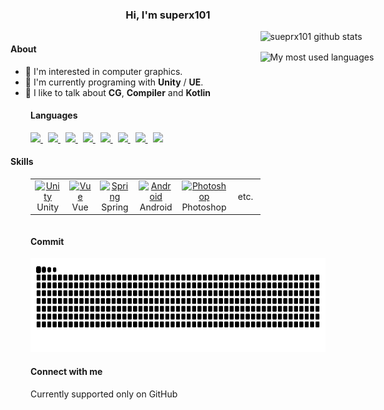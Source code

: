 <h3 align="center">Hi, I'm superx101</h3>
<div style="display: flex; gap: 2rem; align-items: flex-start;">
  <div style="flex: 1;">
    <div>
      <h4>About</h4>
      <ul>
        <li>🌱 I'm interested in computer graphics.</li>
        <li>🏢 I'm currently programing with <strong>Unity</strong> / <strong>UE</strong>.</li>
        <li>💬 I like to talk about <strong>CG</strong>, <strong>Compiler</strong> and <strong>Kotlin</strong></li>
      </ul>
    </div>
    <div align="left" style="margin-left: 2rem;">
      <h4>Languages</h4><span style="margin-right: 0.5rem">
        <a href="https://www.cplusplus.com/" target="_blank">
          <img
            src="https://img.shields.io/badge/C%2B%2B-00599C?style=flat-square&logo=c%2B%2B&logoColor=white">
        </a>
      </span><span style="margin-right: 0.5rem">
        <a href="https://docs.microsoft.com/en-us/dotnet/csharp/" target="_blank">
          <img
            src="https://img.shields.io/badge/C%23-641c74?style=flat-square&logo=c-sharp&logoColor=white">
        </a>
      </span><span style="margin-right: 0.5rem">
        <a href="https://www.java.com/" target="_blank">
          <img
            src="https://img.shields.io/badge/Java-ED8B00?style=flat-square&logo=openjdk&logoColor=white">
        </a>
      </span><span style="margin-right: 0.5rem">
        <a href="https://kotlinlang.org/" target="_blank">
          <img
            src="https://img.shields.io/badge/Kotlin-ac24e4?style=flat-square&logo=kotlin&logoColor=white">
        </a>
      </span><span style="margin-right: 0.5rem">
        <a href="https://www.typescriptlang.org/" target="_blank">
          <img
            src="https://img.shields.io/badge/TypeScript-007ACC?style=flat-square&logo=typescript&logoColor=white">
        </a>
      </span><span style="margin-right: 0.5rem">
        <a href="https://www.javascript.com/" target="_blank">
          <img
            src="https://img.shields.io/badge/JavaScript-F7DF1E?style=flat-square&logo=javascript&logoColor=white">
        </a>
      </span><span style="margin-right: 0.5rem">
        <a href="https://www.python.org/" target="_blank">
          <img
            src="https://img.shields.io/badge/Python-14354C?style=flat-square&logo=python&logoColor=white">
        </a>
      </span><span style="margin-right: 0.5rem">
        <a href="https://www.lua.org/" target="_blank">
          <img
            src="https://img.shields.io/badge/Lua-2C2D72?style=flat-square&logo=lua&logoColor=white">
        </a>
      </span></div>
    <div>
      <h4>Skills</h4>
      <table style="margin-left: 2rem;">
        <tr><td align="center" width="70">
            <a href="https://unity.com/" target="_blank">
              <img src="https://profilinator.rishav.dev/skills-assets/unity.png" width="30" height="30" alt="Unity">
            </a>
            <br>Unity
          </td><td align="center" width="70">
            <a href="https://vuejs.org/" target="_blank">
              <img src="https://profilinator.rishav.dev/skills-assets/vuejs-original-wordmark.svg" width="30" height="30" alt="Vue">
            </a>
            <br>Vue
          </td><td align="center" width="70">
            <a href="https://docs.spring.io/spring-framework/docs" target="_blank">
              <img src="https://profilinator.rishav.dev/skills-assets/springio-icon.svg" width="30" height="30" alt="Spring">
            </a>
            <br>Spring
          </td><td align="center" width="70">
            <a href="https://www.android.com/intl/en_in/" target="_blank">
              <img src="https://profilinator.rishav.dev/skills-assets/android-original-wordmark.svg" width="30" height="30" alt="Android">
            </a>
            <br>Android
          </td><td align="center" width="70">
            <a href="https://www.adobe.com/in/products/photoshop.html" target="_blank">
              <img src="https://profilinator.rishav.dev/skills-assets/photoshop-plain.svg" width="30" height="30" alt="Photoshop">
            </a>
            <br>Photoshop
          </td><td align="center" width="70">
            etc.
          </td>
        </tr>
      </table>
    </div>
  </div>
  <div style="flex: 0 0 287px;">
    <img src="https://github-readme-stats.vercel.app/api?username=superx101&show_icons=true"
      alt="sueprx101 github stats" width="287px" style="display: block; margin-bottom: 1rem;">
    <img
      src="https://github-readme-stats.vercel.app/api/top-langs/?username=superx101&layout=compact&hide_border=false&langs_count=10"
      alt="My most used languages" width="287px" style="display: block;">
  </div>
</div>
<div align="left" style="margin-left: 2rem;">
  <h4>Commit</h4>
  <picture>
    <source media="(prefers-color-scheme: dark)"
      srcset="https://raw.githubusercontent.com/superx101/superx101/output/github-contribution-grid-snake-dark.svg">
    <source media="(prefers-color-scheme: light)"
      srcset="https://raw.githubusercontent.com/superx101/superx101/output/github-contribution-grid-snake.svg">
    <img height="150px" alt="github contribution grid snake animation"
      src="https://raw.githubusercontent.com/superx101/superx101/output/github-contribution-grid-snake.svg">
  </picture>
</div>

<div style="margin-left: 2rem;">
  <h4>Connect with me</h4>
  <span> Currently supported only on GitHub</span>
</div>